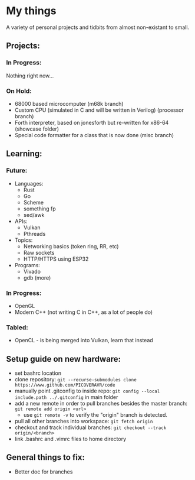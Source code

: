 # My things
A variety of personal projects and tidbits from almost non-existant to small.
## Projects:
### In Progress:
Nothing right now...
### On Hold:
- 68000 based microcomputer (m68k branch)
- Custom CPU (simulated in C and will be written in Verilog) (processor branch)
- Forth interpreter, based on jonesforth but re-written for x86-64 (showcase folder)
- Special code formatter for a class that is now done (misc branch)
## Learning:
### Future:
- Languages:
	- Rust
	- Go
	- Scheme
	- something fp
	- sed/awk
- APIs:
	- Vulkan
	- Pthreads
- Topics:
	- Networking basics (token ring, RR, etc)
	- Raw sockets
	- HTTP/HTTPS using ESP32
- Programs:
	- Vivado
	- gdb (more)
### In Progress:
- OpenGL
- Modern C++ (not writing C in C++, as a lot of people do)
### Tabled:
- OpenCL - is being merged into Vulkan, learn that instead
## Setup guide on new hardware:
- set bashrc location
- clone repository: `git --recurse-submodules clone https://www.github.com/PICOVERAVR/code`
- manually point .gitconfig to inside repo: `git config --local include.path ../.gitconfig` in main folder
- add a new remote in order to pull branches besides the master branch: `git remote add origin <url>`
	- use `git remote -v` to verify the "origin" branch is detected.
- pull all other branches into workspace: `git fetch origin`
- checkout and track individual branches: `git checkout --track origin/<branch>`
- link .bashrc and .vimrc files to home directory
## General things to fix:
- Better doc for branches
